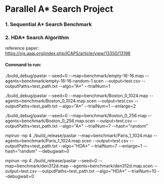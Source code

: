 # Parallel A* Search Project

### 1. Sequential A* Search Benchmark

### 2. HDA* Search Algorithm
reference paper: https://ojs.aaai.org/index.php/ICAPS/article/view/13350/13198



#### Command to run:

./build_debug/pastar --seed=0 --map=benchmark/empty-16-16.map --agents=benchmark/empty-16-16-random-1.scen --output=test.csv  --outputPaths=test_path.txt --algo="A*" --trialNum=1


./build_debug/pastar --seed=0 --map=benchmark/Boston_0_1024.map --agents=benchmark/Boston_0_1024.map.scen --output=test.csv  --outputPaths=test_path.txt --algo="A*" --trialNum=1 --enlarge=2

./build_debug/pastar --seed=0 --map=benchmark/Boston_0_256.map --agents=benchmark/Boston_0_256.map.scen --output=test.csv  --outputPaths=test_path.txt --algo="A*" --trialNum=7 --hash="random"

mpirun -np 4 ./build_release/pastar --map=benchmark/Paris_1_1024.map --agents=benchmark/Paris_1_1024.map.scen --output=test.csv  --outputPaths=test_path.txt --algo="HDA*" --trialNum=7 --enlarge=1 --hash="random" --debugwait=0

mpirun -np 4 ./build_release/pastar --seed=0 --map=benchmark/den312d.map --agents=benchmark/den312d.map.scen --output=test.csv  --outputPaths=test_path.txt --algo="HDA*" --trialNum=10 --debugwait=0

